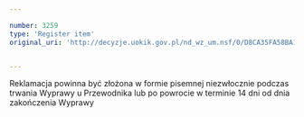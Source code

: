 ```yaml
---

number: 3259
type: 'Register item'
original_uri: 'http://decyzje.uokik.gov.pl/nd_wz_um.nsf/0/D8CA35FA58BA15FEC1257A28003ADA21?OpenDocument'


---
```


Reklamacja powinna być złożona w formie pisemnej niezwłocznie podczas trwania Wyprawy u Przewodnika lub po powrocie w terminie 14 dni od dnia zakończenia Wyprawy
